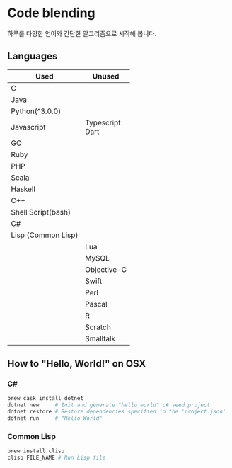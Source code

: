 # Code blending

하루를 다양한 언어와 간단한 알고리즘으로 시작해 봅니다.

## Languages

|Used|Unused|
|---|---|
|C||
|Java||
|Python(^3.0.0)||
|Javascript|Typescript<br>Dart|
|GO||
|Ruby||
|PHP||
|Scala||
|Haskell||
|C++||
|Shell Script(bash)||
|C#||
|Lisp (Common Lisp)||
||Lua|
||MySQL|
||Objective-C|
||Swift|
||Perl|
||Pascal|
||R|
||Scratch|
||Smalltalk|

## How to "Hello, World!" on OSX

### C# #

```bash
brew cask install dotnet
dotnet new     # Init and generate "hello world" c# seed project
dotnet restore # Restore dependencies specified in the 'project.json'
dotnet run     # "Hello World"
```

### Common Lisp

```bash
brew install clisp
clisp FILE_NAME # Run Lisp file
```
